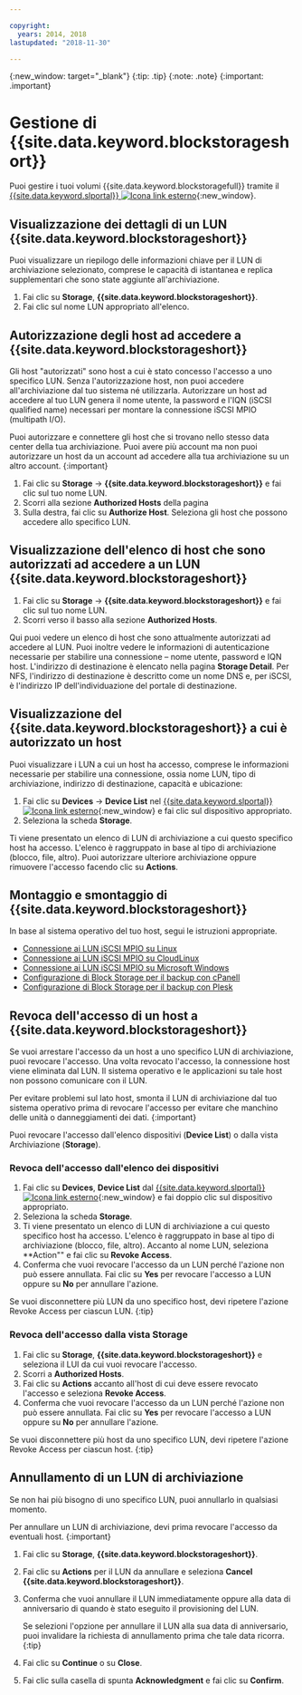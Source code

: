 ```yaml
---

copyright:
  years: 2014, 2018
lastupdated: "2018-11-30"

---
```

{:new_window: target="_blank"}
{:tip: .tip}
{:note: .note}
{:important: .important}

# Gestione di {{site.data.keyword.blockstorageshort}}

Puoi gestire i tuoi volumi {{site.data.keyword.blockstoragefull}} tramite il [{{site.data.keyword.slportal}} ![Icona link esterno](../../icons/launch-glyph.svg "Icona link esterno")](https://control.softlayer.com/){:new_window}.

## Visualizzazione dei dettagli di un LUN {{site.data.keyword.blockstorageshort}}

Puoi visualizzare un riepilogo delle informazioni chiave per il LUN di archiviazione selezionato, comprese le capacità di istantanea e replica supplementari che sono state aggiunte all'archiviazione.

1. Fai clic su **Storage**, **{{site.data.keyword.blockstorageshort}}**.
2. Fai clic sul nome LUN appropriato all'elenco.

## Autorizzazione degli host ad accedere a {{site.data.keyword.blockstorageshort}}

Gli host "autorizzati" sono host a cui è stato concesso l'accesso a uno specifico LUN. Senza l'autorizzazione host, non puoi accedere all'archiviazione dal tuo sistema né utilizzarla. Autorizzare un host ad accedere al tuo LUN genera il nome utente, la password e l'IQN (iSCSI qualified name) necessari per montare la connessione iSCSI MPIO (multipath I/O).

Puoi autorizzare e connettere gli host che si trovano nello stesso data center della tua archiviazione. Puoi avere più account ma non puoi autorizzare un host da un account ad accedere alla tua archiviazione su un altro account.
{:important}

1. Fai clic su **Storage** -> **{{site.data.keyword.blockstorageshort}}** e fai clic sul tuo nome LUN.
2. Scorri alla sezione **Authorized Hosts** della pagina
3. Sulla destra, fai clic su **Authorize Host**. Seleziona gli host che possono accedere allo specifico LUN.



## Visualizzazione dell'elenco di host che sono autorizzati ad accedere a un LUN {{site.data.keyword.blockstorageshort}}

1. Fai clic su **Storage** -> **{{site.data.keyword.blockstorageshort}}** e fai clic sul tuo nome LUN.
2. Scorri verso il basso alla sezione **Authorized Hosts**.

Qui puoi vedere un elenco di host che sono attualmente autorizzati ad accedere al LUN. Puoi inoltre vedere le informazioni di autenticazione necessarie per stabilire una connessione – nome utente, password e IQN host. L'indirizzo di destinazione è elencato nella pagina **Storage Detail**. Per NFS, l'indirizzo di destinazione è descritto come un nome DNS e, per iSCSI, è l'indirizzo IP dell'individuazione del portale di destinazione.



## Visualizzazione del {{site.data.keyword.blockstorageshort}} a cui è autorizzato un host

Puoi visualizzare i LUN a cui un host ha accesso, comprese le informazioni necessarie per stabilire una connessione, ossia nome LUN, tipo di archiviazione, indirizzo di destinazione, capacità e ubicazione:

1. Fai clic su **Devices** -> **Device List** nel [{{site.data.keyword.slportal}} ![Icona link esterno](../../icons/launch-glyph.svg "Icona link esterno")](http://control.softlayer.com/){:new_window} e fai clic sul dispositivo appropriato.
2. Seleziona la scheda **Storage**.

Ti viene presentato un elenco di LUN di archiviazione a cui questo specifico host ha accesso. L'elenco è raggruppato in base al tipo di archiviazione (blocco, file, altro). Puoi autorizzare ulteriore archiviazione oppure rimuovere l'accesso facendo clic su **Actions**.



## Montaggio e smontaggio di {{site.data.keyword.blockstorageshort}}

In base al sistema operativo del tuo host, segui le istruzioni appropriate.

- [Connessione ai LUN iSCSI MPIO su Linux](accessing_block_storage_linux.html)
- [Connessione ai LUN iSCSI MPIO su CloudLinux](configure-iscsi-cloudlinux.html)
- [Connessione ai LUN iSCSI MPIO su Microsoft Windows](accessing-block-storage-windows.html)
- [Configurazione di Block Storage per il backup con cPanell](configure-backup-cpanel.html)
- [Configurazione di Block Storage per il backup con Plesk](configure-backup-plesk.html)


## Revoca dell'accesso di un host a {{site.data.keyword.blockstorageshort}}

Se vuoi arrestare l'accesso da un host a uno specifico LUN di archiviazione, puoi revocare l'accesso. Una volta revocato l'accesso, la connessione host viene eliminata dal LUN. Il sistema operativo e le applicazioni su tale host non possono comunicare con il LUN.

Per evitare problemi sul lato host, smonta il LUN di archiviazione dal tuo sistema operativo prima di revocare l'accesso per evitare che manchino delle unità o danneggiamenti dei dati.
{:important}

Puoi revocare l'accesso dall'elenco dispositivi (**Device List**) o dalla vista Archiviazione (**Storage**).

### Revoca dell'accesso dall'elenco dei dispositivi

1. Fai clic su **Devices**, **Device List** dal [{{site.data.keyword.slportal}} ![Icona link esterno](../../icons/launch-glyph.svg "Icona link esterno")](https://control.softlayer.com/){:new_window} e fai doppio clic sul dispositivo appropriato.
2. Seleziona la scheda **Storage**.
3. Ti viene presentato un elenco di LUN di archiviazione a cui questo specifico host ha accesso. L'elenco è raggruppato in base al tipo di archiviazione (blocco, file, altro). Accanto al nome LUN, seleziona **Action"" e fai clic su **Revoke Access**.
4. Conferma che vuoi revocare l'accesso da un LUN perché l'azione non può essere annullata. Fai clic su **Yes** per revocare l'accesso a LUN oppure su **No** per annullare l'azione.

Se vuoi disconnettere più LUN da uno specifico host, devi ripetere l'azione Revoke Access per ciascun LUN.
{:tip}


### Revoca dell'accesso dalla vista Storage

1. Fai clic su **Storage**, **{{site.data.keyword.blockstorageshort}}** e seleziona il LUI da cui vuoi revocare l'accesso.
2. Scorri a **Authorized Hosts**.
3. Fai clic su **Actions** accanto all'host di cui deve essere revocato l'accesso e seleziona **Revoke Access**.
4. Conferma che vuoi revocare l'accesso da un LUN perché l'azione non può essere annullata. Fai clic su **Yes** per revocare l'accesso a LUN oppure su **No** per annullare l'azione.

Se vuoi disconnettere più host da uno specifico LUN, devi ripetere l'azione Revoke Access per ciascun host.
{:tip}



## Annullamento di un LUN di archiviazione

Se non hai più bisogno di uno specifico LUN, puoi annullarlo in qualsiasi momento. 

Per annullare un LUN di archiviazione, devi prima revocare l'accesso da eventuali host.
{:important}

1. Fai clic su **Storage**, **{{site.data.keyword.blockstorageshort}}**.
2. Fai clic su **Actions** per il LUN da annullare e seleziona **Cancel {{site.data.keyword.blockstorageshort}}**.
3. Conferma che vuoi annullare il LUN immediatamente oppure alla data di anniversario di quando è stato eseguito il provisioning del LUN.

   Se selezioni l'opzione per annullare il LUN alla sua data di anniversario, puoi invalidare la richiesta di annullamento prima che tale data ricorra.
   {:tip}
4. Fai clic su **Continue** o su **Close**.
5. Fai clic sulla casella di spunta **Acknowledgment** e fai clic su **Confirm**.
